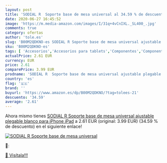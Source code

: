 ```yaml
---
layout: post
title: 'SODIAL R  Soporte base de mesa universal al 34.59 % de descuento'
date: 2020-06-27 16:45:52
image: 'https://m.media-amazon.com/images/I/31q+4vCnIXL._SL400_.jpg'
comments: true
category: ofertas
author: 'tole.es'
slug: 'B00M2QDKNO-es SODIAL R Soporte base de mesa universal ajustable plegable...'
sku: 'B00M2QDKNO-es'
tags: [ 'Accesorios','Accesorios para tablets','Componentes','Componentes y piezas para portátiles','Informática','Teclados de repuesto para portátiles y netbooks','Teclados para tablets','ipad','iphone', ]
actualPrice: 2.61 EUR
currency: EUR
price: 2.61
comparePrice: 3.99 EUR
prodname: 'SODIAL R  Soporte base de mesa universal ajustable plegable blanco para iPhone iPad'
country: 'es'
flag: '🇪🇸'
brand: ''
buyurl: 'https://www.amazon.es/dp/B00M2QDKNO/?tag=tolees-21'
descuento: '34.59'
average: '2.61'
---
```


Ahora mismo tienes [SODIAL R  Soporte base de mesa universal ajustable plegable blanco para iPhone iPad](https://www.amazon.es/dp/B00M2QDKNO/?tag=tolees-21) a 2.61 EUR (original: 3.99 EUR) (34.59 %  de descuento) en el siguiente enlace!

[![SODIAL R  Soporte base de mesa universal](https://m.media-amazon.com/images/I/31q+4vCnIXL._SL400_.jpg)](https://www.amazon.es/dp/B00M2QDKNO/?tag=tolees-21)

🔎:


[🛒 Visítala!!!](https://www.amazon.es/dp/B00M2QDKNO/?tag=tolees-21)
